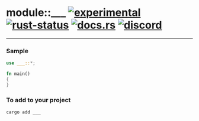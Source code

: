 # module::___ [![experimental](https://img.shields.io/badge/stability-experimental-orange.svg)](https://github.com/emersion/stability-badges#experimental) [![rust-status](https://github.com/Wandalen/wTools/actions/workflows/_____.yml/badge.svg)](https://github.com/Wandalen/wTools/actions/workflows/_____.yml) [![docs.rs](https://img.shields.io/docsrs/_____?color=e3e8f0&logo=docs.rs)](https://docs.rs/_____) [![discord](https://img.shields.io/discord/872391416519737405?color=e3e8f0&logo=discord&logoColor=e3e8f0)](https://discord.gg/JwTG6d2b)

___

### Sample

``` rust sample test
use ___::*;

fn main()
{
}
```

### To add to your project

```
cargo add ___
```
